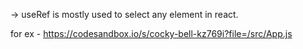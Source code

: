 -> useRef is mostly used to select any element in react.

for ex - https://codesandbox.io/s/cocky-bell-kz769i?file=/src/App.js